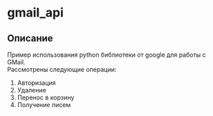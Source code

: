 # gmail_api

## Описание  

Пример использования python библиотеки от google для работы с GMail.  
Рассмотрены следующие операции:
1. Авторизация
2. Удаление
3. Перенос в корзину
4. Получение писем
